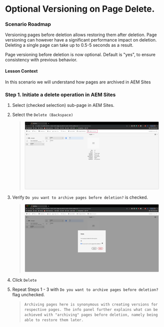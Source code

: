 
# Optional Versioning on Page Delete.

### Scenario Roadmap

Versioning pages before deletion allows restoring them after deletion. Page versioning can however have a significant performance impact on deletion. Deleting a single page can take up to 0.5-5 seconds as a result.

Page versioning before deletion is now optional. Default is "yes", to ensure consistency with previous behavior.

#### Lesson Context

In this scenario we will understand how pages are archived in AEM Sites 

### Step 1. Initiate a delete operation in AEM Sites

1. Select (checked selection) sub-page in AEM Sites.

2. Select the ` Delete (Backspace) `

    > ![1.png](./images/1.png)

3. Verify ` Do you want to archive pages before deletion? ` is checked.

    > ![2.png](./images/2.png)

4. Click ` Delete `
5. Repeat Steps 1 - 3 with ` Do you want to archive pages before deletion? ` flag unchecked.

    > ` Archiving pages here is synonymous with creating versions for respective pages. The info panel further explains what can be achieved with "archiving" pages before deletion, namely being able to restore them later.  `



